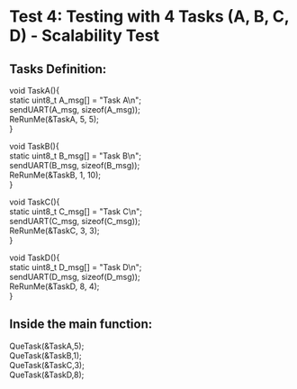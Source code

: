 # Test 4: Testing with 4 Tasks (A, B, C, D) - Scalability Test

## Tasks Definition:
void TaskA(){ <br>
	static uint8_t A_msg[] = "Task A\n"; <br>
	sendUART(A_msg, sizeof(A_msg));<br>
	ReRunMe(&TaskA, 5, 5); <br>
}<br>

void TaskB(){<br>
	static uint8_t B_msg[] = "Task B\n";<br>
	sendUART(B_msg, sizeof(B_msg));<br>
	ReRunMe(&TaskB, 1, 10); <br>
}<br>

void TaskC(){<br>
	static uint8_t C_msg[] = "Task C\n";<br>
	sendUART(C_msg, sizeof(C_msg));<br>
	ReRunMe(&TaskC, 3, 3); <br>
}<br>

void TaskD(){<br>
	static uint8_t D_msg[] = "Task D\n";<br>
	sendUART(D_msg, sizeof(D_msg));<br>
	ReRunMe(&TaskD, 8, 4); <br>
}<br>

## Inside the main function:
QueTask(&TaskA,5);<br>
QueTask(&TaskB,1);<br>
QueTask(&TaskC,3);<br>
QueTask(&TaskD,8);<br>
